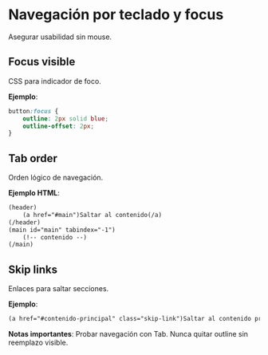 # Navegación por teclado y focus

Asegurar usabilidad sin mouse.

## Focus visible

CSS para indicador de foco.

**Ejemplo**:

```css
button:focus {
    outline: 2px solid blue;
    outline-offset: 2px;
}
```

## Tab order

Orden lógico de navegación.

**Ejemplo HTML**:

```html
(header)
    (a href="#main")Saltar al contenido(/a)
(/header)
(main id="main" tabindex="-1")
    (!-- contenido --)
(/main)
```

## Skip links

Enlaces para saltar secciones.

**Ejemplo**:

```html
(a href="#contenido-principal" class="skip-link")Saltar al contenido principal(/a)
```

**Notas importantes**: Probar navegación con Tab. Nunca quitar outline sin reemplazo visible.